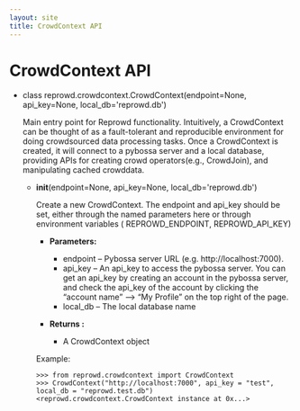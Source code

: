 ```yaml
---
layout: site
title: CrowdContext API
---
```

# CrowdContext API

* class reprowd.crowdcontext.CrowdContext(endpoint=None, api_key=None, local_db='reprowd.db')

  Main entry point for Reprowd functionality. Intuitively, a CrowdContext can be thought of as a fault-tolerant and reproducible environment for doing crowdsourced data processing tasks. Once a CrowdContext is created, it will connect to a pybossa server and a local database, providing APIs for creating crowd operators(e.g., CrowdJoin), and manipulating cached crowddata.

  * __init__(endpoint=None, api_key=None, local_db='reprowd.db')

    Create a new CrowdContext. The endpoint and api_key should be set, either through the named parameters here or through environment variables ( REPROWD_ENDPOINT, REPROWD_API_KEY)

    * **Parameters:**

      * endpoint – Pybossa server URL (e.g. http://localhost:7000).
      * api_key – An api_key to access the pybossa server. You can get an api_key by creating an account in the pybossa server, and check the api_key of the account by clicking the “account name” –> “My Profile” on the top right of the page.
      * local_db – The local database name

    * **Returns :**

      * A CrowdContext object

    Example:

        >>> from reprowd.crowdcontext import CrowdContext
        >>> CrowdContext("http://localhost:7000", api_key = "test", local_db = "reprowd.test.db")  
        <reprowd.crowdcontext.CrowdContext instance at 0x...>
